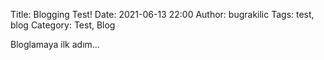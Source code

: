 Title: Blogging Test!
Date: 2021-06-13 22:00
Author: bugrakilic
Tags: test, blog
Category: Test, Blog

Bloglamaya ilk adım...
